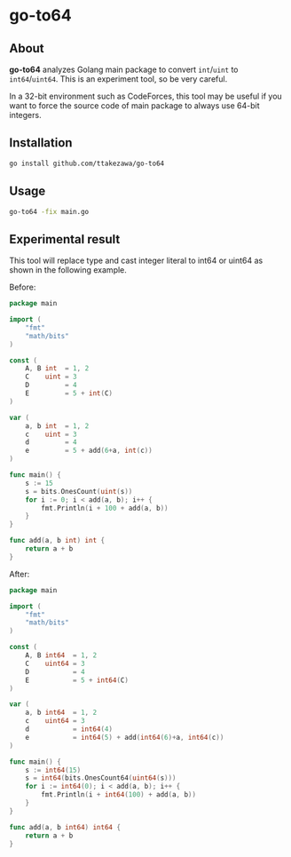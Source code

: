 # go-to64

## About

**go-to64** analyzes Golang main package to convert `int`/`uint` to `int64`/`uint64`. This is an experiment tool, so be very careful.

In a 32-bit environment such as CodeForces, this tool may be useful if you want to force the source code of main package to always use 64-bit integers.

## Installation

```bash
go install github.com/ttakezawa/go-to64
```

## Usage

```bash
go-to64 -fix main.go
```

## Experimental result

This tool will replace type and cast integer literal to int64 or uint64 as shown in the following example.

Before:

```go
package main

import (
	"fmt"
	"math/bits"
)

const (
	A, B int  = 1, 2
	C    uint = 3
	D         = 4
	E         = 5 + int(C)
)

var (
	a, b int  = 1, 2
	c    uint = 3
	d         = 4
	e         = 5 + add(6+a, int(c))
)

func main() {
	s := 15
	s = bits.OnesCount(uint(s))
	for i := 0; i < add(a, b); i++ {
		fmt.Println(i + 100 + add(a, b))
	}
}

func add(a, b int) int {
	return a + b
}
```

After:

```go
package main

import (
	"fmt"
	"math/bits"
)

const (
	A, B int64  = 1, 2
	C    uint64 = 3
	D           = 4
	E           = 5 + int64(C)
)

var (
	a, b int64  = 1, 2
	c    uint64 = 3
	d           = int64(4)
	e           = int64(5) + add(int64(6)+a, int64(c))
)

func main() {
	s := int64(15)
	s = int64(bits.OnesCount64(uint64(s)))
	for i := int64(0); i < add(a, b); i++ {
		fmt.Println(i + int64(100) + add(a, b))
	}
}

func add(a, b int64) int64 {
	return a + b
}
```